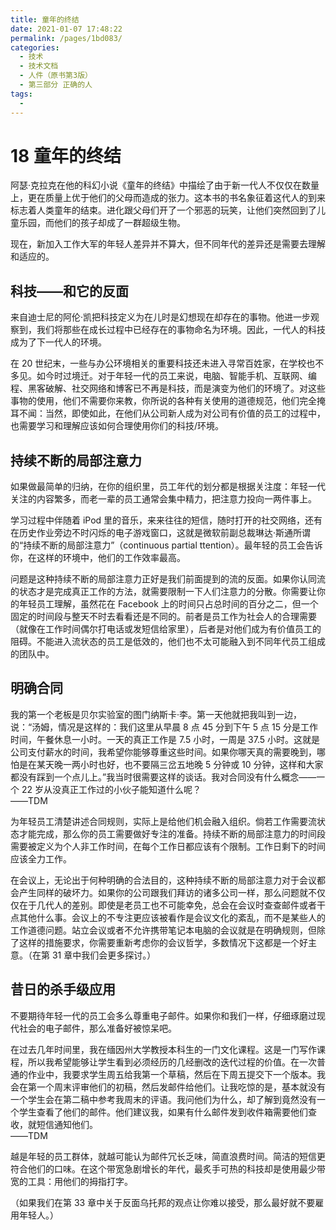 ```yaml
---
title: 童年的终结
date: 2021-01-07 17:48:22
permalink: /pages/1bd083/
categories:
  - 技术
  - 技术文档
  - 人件（原书第3版）
  - 第三部分 正确的人
tags:
  - 
---
```

# 18 童年的终结

阿瑟·克拉克在他的科幻小说《童年的终结》中描绘了由于新一代人不仅仅在数量上，更在质量上优于他们的父母而造成的张力。这本书的书名象征着这代人的到来标志着人类童年的结束。进化跟父母们开了一个邪恶的玩笑，让他们突然回到了儿童乐园，而他们的孩子却成了一群超级生物。

现在，新加入工作大军的年轻人差异并不算大，但不同年代的差异还是需要去理解和适应的。

## 科技——和它的反面

来自迪士尼的阿伦·凯把科技定义为在儿时是幻想现在却存在的事物。他进一步观察到，我们将那些在成长过程中已经存在的事物命名为环境。因此，一代人的科技成为了下一代人的环境。

在 20 世纪末，一些与办公环境相关的重要科技还未进入寻常百姓家，在学校也不多见。如今时过境迁。对于年轻一代的员工来说，电脑、智能手机、互联网、编程、黑客破解、社交网络和博客已不再是科技，而是演变为他们的环境了。对这些事物的使用，他们不需要你来教，你所说的各种有关使用的道德规范，他们完全掩耳不闻：当然，即使如此，在他们从公司新人成为对公司有价值的员工的过程中，也需要学习和理解应该如何合理使用你们的科技/环境。

## 持续不断的局部注意力

如果做最简单的归纳，在你的组织里，员工年代的划分都是根据关注度：年轻一代关注的内容繁多，而老一辈的员工通常会集中精力，把注意力投向一两件事上。

学习过程中伴随着 iPod 里的音乐，来来往往的短信，随时打开的社交网络，还有在历史作业旁边不时闪烁的电子游戏窗口，这就是微软前副总裁琳达·斯通所谓的“持续不断的局部注意力”（continuous partial ttention）。最年轻的员工会告诉你，在这样的环境中，他们的工作效率最高。

问题是这种持续不断的局部注意力正好是我们前面提到的流的反面。如果你认同流的状态才是完成真正工作的方法，就需要限制一下人们注意力的分散。你需要让你的年轻员工理解，虽然花在 Facebook 上的时间只占总时间的百分之二，但一个固定的时间段与整天不时去看看还是不同的。前者是员工作为社会人的合理需要（就像在工作时间偶尔打电话或发短信给家里），后者是对他们成为有价值员工的阻碍。不能进入流状态的员工是低效的，他们也不太可能融入到不同年代员工组成的团队中。

## 明确合同

我的第一个老板是贝尔实验室的图门纳斯卡·李。第一天他就把我叫到一边，说：“汤姆，情况是这样的：我们这里从早晨 8 点 45 分到下午 5 点 15 分是工作时间，午餐休息一小时。一天的真正工作是 7.5 小时，一周是 37.5 小时。这就是公司支付薪水的时间，我希望你能够尊重这些时间。如果你哪天真的需要晚到，哪怕是在某天晚一两小时也好，也不要隔三岔五地晚 5 分钟或 10 分钟，这样和大家都没有踩到一个点儿上。”我当时很需要这样的谈话。我对合同没有什么概念——一个 22 岁从没真正工作过的小伙子能知道什么呢？  
——TDM

为年轻员工清楚讲述合同规则，实际上是给他们机会融入组织。倘若工作需要流状态才能完成，那么你的员工需要做好专注的准备。持续不断的局部注意力的时间段需要被定义为个人非工作时间，在每个工作日都应该有个限制。工作日剩下的时间应该全力工作。

在会议上，无论出于何种明确的合法目的，这种持续不断的局部注意力对于会议都会产生同样的破坏力。如果你的公司跟我们拜访的诸多公司一样，那么问题就不仅仅在于几代人的差别。即使是老员工也不可能幸免，总会在会议时查查邮件或者干点其他什么事。会议上的不专注更应该被看作是会议文化的紊乱，而不是某些人的工作道德问题。站立会议或者不允许携带笔记本电脑的会议就是在明确规则，但除了这样的措施要求，你需要重新考虑你的会议哲学，多数情况下这都是一个好主意。（在第 31 章中我们会更多探讨。）

## 昔日的杀手级应用

不要期待年轻一代的员工会多么尊重电子邮件。如果你和我们一样，仔细琢磨过现代社会的电子邮件，那么准备好被惊呆吧。

在过去几年时间里，我在缅因州大学教授本科生的一门文化课程。这是一门写作课程，所以我希望能够让学生看到必须经历的几经删改的迭代过程的价值。在一次普通的作业中，我要求学生周五给我第一个草稿，然后在下周五提交下一个版本。我会在第一个周末评审他们的初稿，然后发邮件给他们。让我吃惊的是，基本就没有一个学生会在第二稿中参考我周末的评语。我问他们为什么，却了解到竟然没有一个学生查看了他们的邮件。他们建议我，如果有什么邮件发到收件箱需要他们查收，就短信通知他们。  
——TDM

越是年轻的员工群体，就越可能认为邮件冗长乏味，简直浪费时间。简洁的短信更符合他们的口味。在这个带宽急剧增长的年代，最炙手可热的科技却是使用最少带宽的工具：用他们的拇指打字。

（如果我们在第 33 章中关于反面乌托邦的观点让你难以接受，那么最好就不要雇用年轻人。）
